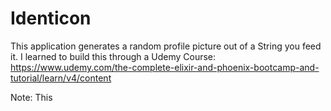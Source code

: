 # Identicon

This application generates a random profile picture out of a String you feed it. I learned to build this through a Udemy Course: https://www.udemy.com/the-complete-elixir-and-phoenix-bootcamp-and-tutorial/learn/v4/content

Note: This 

